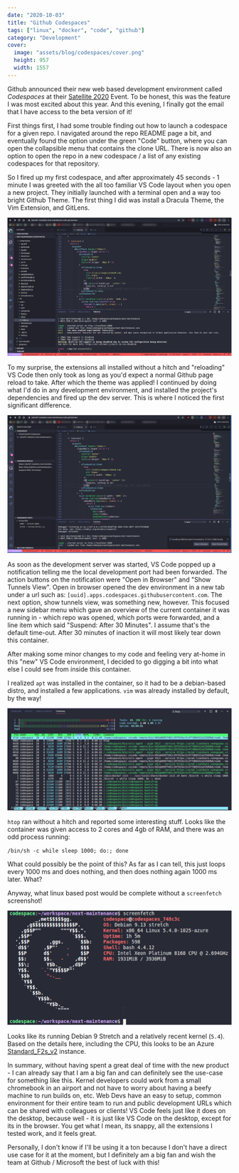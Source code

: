 ```yaml
---
date: "2020-10-03"
title: "Github Codespaces"
tags: ["linux", "docker", "code", "github"]
category: "Development"
cover:
  image: "assets/blog/codespaces/cover.png"
  height: 957
  width: 1557
---
```


Github announced their new web based development environment called _Codespaces_ at their [Satellite 2020](https://github.blog/2020-05-06-new-from-satellite-2020-github-codespaces-github-discussions-securing-code-in-private-repositories-and-more/) Event. To be honest, this was the feature I was most excited about this year. And this evening, I finally got the email that I have access to the beta version of it!

First things first, I had some trouble finding out how to launch a codespace for a given repo. I navigated around the repo README page a bit, and eventually found the option under the green "Code" button, where you can open the collapsible menu that contains the clone URL. There is now also an option to open the repo in a new codespace / a list of any existing codespaces for that repository.

So I fired up my first codespace, and after approximately 45 seconds - 1 minute I was greeted with the all too familiar VS Code layout when you open a new project. They initially launched with a terminal open and a way too bright Github Theme. The first thing I did was install a Dracula Theme, the Vim Extension, and GitLens.

![Codespace Overview](codespace1.png)

To my surprise, the extensions all installed without a hitch and "reloading" VS Code then only took as long as you'd expect a normal Github page reload to take. After which the theme was applied! I continued by doing what I'd do in any development environment, and installed the project's dependencies and fired up the dev server. This is where I noticed the first significant difference.

![Codespace Overview](codespace2.png)

As soon as the development server was started, VS Code popped up a notification telling me the local development port had been forwarded. The action buttons on the notification were "Open in Browser" and "Show Tunnels View". Open in browser opened the dev environment in a new tab under a url such as: `[uuid].apps.codespaces.githubusercontent.com`. The next option, show tunnels view, was something new, however. This focused a new sidebar menu which gave an overview of the current container it was running in - which repo was opened, which ports were forwarded, and a line item which said "Suspend: After 30 Minutes". I assume that's the default time-out. After 30 minutes of inaction it will most likely tear down this container.

After making some minor changes to my code and feeling very at-home in this "new" VS Code environment, I decided to go digging a bit into what else I could see from inside this container.

I realized `apt` was installed in the container, so it had to be a debian-based distro, and installed a few applications. `vim` was already installed by default, by the way!

![htop](codespaces-htop.png)

`htop` ran without a hitch and reported some interesting stuff. Looks like the container was given access to 2 cores and 4gb of RAM, and there was an odd process running:

```
/bin/sh -c while sleep 1000; do:; done
```

What could possibly be the point of this? As far as I can tell, this just loops every 1000 ms and does nothing, and then does nothing again 1000 ms later. What?

Anyway, what linux based post would be complete without a `screenfetch` screenshot!

![screenfetch](codespaces-screenfetch.png)

Looks like its running Debian 9 Stretch and a relatively recent kernel (`5.4`). Based on the details here, including the CPU, this looks to be an Azure [Standard_F2s_v2](https://azure.microsoft.com/de-de/blog/fv2-vms-are-now-available-the-fastest-vms-on-azure/) instance.

In summary, without having spent a great deal of time with the new product - I can already say that I am a big fan and can definitely see the use-case for something like this. Kernel developers could work from a small chromebook in an airport and not have to worry about having a beefy machine to run builds on, etc. Web Devs have an easy to setup, common environment for their entire team to run and public development URLs which can be shared with colleagues or clients! VS Code feels just like it does on the desktop, because well - it is just like VS Code on the desktop, except for its in the browser. You get what I mean, its snappy, all the extensions I tested work, and it feels great.

Personally, I don't know if I'll be using it a ton because I don't have a direct use case for it at the moment, but I definitely am a big fan and wish the team at Github / Microsoft the best of luck with this!
